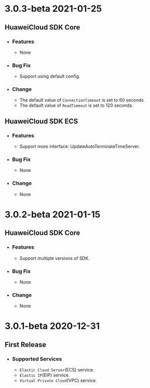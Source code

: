 # 3.0.3-beta 2021-01-25
## HuaweiCloud SDK Core
- ### Features
    - None
- ### Bug Fix
    - Support using default config.
- ### Change
    - The default value of `ConnectionTimeout` is set to 60 seconds.
    - The default value of `ReadTimeout` is set to 120 seconds.

## HuaweiCloud SDK ECS
- ### Features
    - Support more interface: UpdateAutoTerminateTimeServer.
- ### Bug Fix
    - None
- ### Change
    - None


# 3.0.2-beta 2021-01-15
## HuaweiCloud SDK Core
- ### Features
    - Support multiple versions of SDK.
- ### Bug Fix
    - None
- ### Change
    - None

# 3.0.1-beta 2020-12-31
## First Release
- ### Supported Services
    - `Elastic Cloud Server`(ECS) service.
    - `Elastic IP`(EIP) service.
    - `Virtual Private Cloud`(VPC) service.
